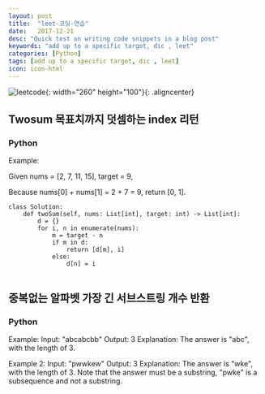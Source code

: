 ```yaml
---
layout: post
title:  "leet-코딩-연습"
date:   2017-12-21
desc: "Quick test on writing code snippets in a blog post"
keywords: "add up to a specific target, dic , leet"
categories: [Python]
tags: [add up to a specific target, dic , leet]
icon: icon-html
---
```


![leetcode](https://user-images.githubusercontent.com/48639285/88495650-85fb5680-cff5-11ea-8a30-fcc2c91ee0c9.png){: width="260" height="100"}{: .aligncenter}

## Twosum 목표치까지 덧셈하는 index 리턴

### Python

Example:

Given nums = [2, 7, 11, 15], target = 9,

Because nums[0] + nums[1] = 2 + 7 = 9,
return [0, 1].

```
class Solution:
    def twoSum(self, nums: List[int], target: int) -> List[int]:
        d = {}
        for i, n in enumerate(nums):
            m = target - n
            if m in d:
                return [d[m], i]
            else:
                d[n] = i
                
```

   
    


## 중복없는 알파벳 가장 긴 서브스트링 개수 반환

### Python

Example:
Input: "abcabcbb"
Output: 3 
Explanation: The answer is "abc", with the length of 3. 

Example 2:
Input: "pwwkew"
Output: 3
Explanation: The answer is "wke", with the length of 3. 
             Note that the answer must be a substring, "pwke" is a subsequence and not a substring.

```


```


